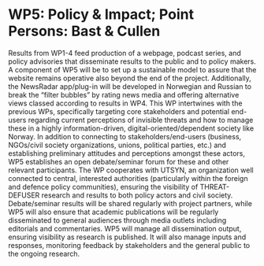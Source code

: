 # WP5: Policy & Impact; Point Persons: Bast & Cullen
Results from WP1-4 feed production of a webpage, podcast series, and policy advisories that disseminate results to the public and to policy makers. A component of WP5 will be to set up a sustainable model to assure that the website remains operative also beyond the end of the project. Additionally, the NewsRadar app/plug-in will be developed in Norwegian and Russian to break the “filter bubbles” by rating news media and offering alternative views classed according to results in WP4. This WP intertwines with the previous WPs, specifically targeting core stakeholders and potential end-users regarding current perceptions of invisible threats and how to manage these in a highly information-driven, digital-oriented/dependent society like Norway. In addition to connecting to stakeholders/end-users (business, NGOs/civil society organizations, unions, political parties, etc.) and establishing preliminary attitudes and perceptions amongst these actors, WP5 establishes an open debate/seminar forum for these and other relevant participants. The WP cooperates with UTSYN, an organization well connected to central, interested authorities (particularly within the foreign and defence policy communities), ensuring the visibility of THREAT-DEFUSER research and results to both policy actors and civil society. Debate/seminar results will be shared regularly with project partners, while WP5 will also ensure that academic publications will be regularly disseminated to general audiences through media outlets including editorials and commentaries. WP5 will manage all dissemination output, ensuring visibility as research is published. It will also manage inputs and responses, monitoring feedback by stakeholders and the general public to the ongoing research.
